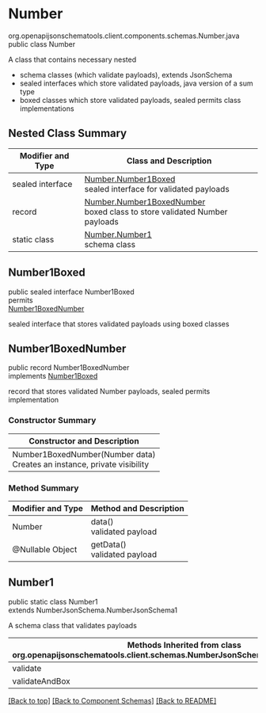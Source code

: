 # Number
org.openapijsonschematools.client.components.schemas.Number.java
public class Number<br>

A class that contains necessary nested
- schema classes (which validate payloads), extends JsonSchema
- sealed interfaces which store validated payloads, java version of a sum type
- boxed classes which store validated payloads, sealed permits class implementations

## Nested Class Summary
| Modifier and Type | Class and Description |
| ----------------- | ---------------------- |
| sealed interface | [Number.Number1Boxed](#number1boxed)<br> sealed interface for validated payloads |
| record | [Number.Number1BoxedNumber](#number1boxednumber)<br> boxed class to store validated Number payloads |
| static class | [Number.Number1](#number1)<br> schema class |

## Number1Boxed
public sealed interface Number1Boxed<br>
permits<br>
[Number1BoxedNumber](#number1boxednumber)

sealed interface that stores validated payloads using boxed classes

## Number1BoxedNumber
public record Number1BoxedNumber<br>
implements [Number1Boxed](#number1boxed)

record that stores validated Number payloads, sealed permits implementation

### Constructor Summary
| Constructor and Description |
| --------------------------- |
| Number1BoxedNumber(Number data)<br>Creates an instance, private visibility |

### Method Summary
| Modifier and Type | Method and Description |
| ----------------- | ---------------------- |
| Number | data()<br>validated payload |
| @Nullable Object | getData()<br>validated payload |

## Number1
public static class Number1<br>
extends NumberJsonSchema.NumberJsonSchema1

A schema class that validates payloads

| Methods Inherited from class org.openapijsonschematools.client.schemas.NumberJsonSchema.NumberJsonSchema1 |
| ------------------------------------------------------------------ |
| validate                                                           |
| validateAndBox                                                     |

[[Back to top]](#top) [[Back to Component Schemas]](../../../README.md#Component-Schemas) [[Back to README]](../../../README.md)
